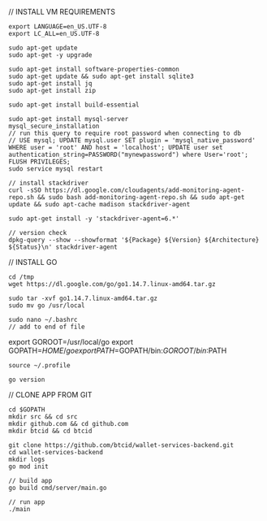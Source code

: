 // INSTALL VM REQUIREMENTS

    export LANGUAGE=en_US.UTF-8
    export LC_ALL=en_US.UTF-8

    sudo apt-get update
    sudo apt-get -y upgrade

    sudo apt-get install software-properties-common
    sudo apt-get update && sudo apt-get install sqlite3
    sudo apt-get install jq
    sudo apt-get install zip

    sudo apt-get install build-essential

    sudo apt-get install mysql-server 
    mysql_secure_installation
    // run this query to require root password when connecting to db
    // USE mysql; UPDATE mysql.user SET plugin = 'mysql_native_password' WHERE user = 'root' AND host = 'localhost'; UPDATE user set authentication_string=PASSWORD("mynewpassword") where User='root'; FLUSH PRIVILEGES;
    sudo service mysql restart

    // install stackdriver
    curl -sSO https://dl.google.com/cloudagents/add-monitoring-agent-repo.sh && sudo bash add-monitoring-agent-repo.sh && sudo apt-get update && sudo apt-cache madison stackdriver-agent

    sudo apt-get install -y 'stackdriver-agent=6.*'

    // version check
    dpkg-query --show --showformat '${Package} ${Version} ${Architecture} ${Status}\n' stackdriver-agent



// INSTALL GO

    cd /tmp
    wget https://dl.google.com/go/go1.14.7.linux-amd64.tar.gz

    sudo tar -xvf go1.14.7.linux-amd64.tar.gz
    sudo mv go /usr/local

    sudo nano ~/.bashrc
    // add to end of file
  export GOROOT=/usr/local/go
  export GOPATH=$HOME/go
  export PATH=$GOPATH/bin:$GOROOT/bin:$PATH

    source ~/.profile

    go version

// CLONE APP FROM GIT

    cd $GOPATH
    mkdir src && cd src
    mkdir github.com && cd github.com
    mkdir btcid && cd btcid

    git clone https://github.com/btcid/wallet-services-backend.git
    cd wallet-services-backend
    mkdir logs
    go mod init

    // build app
    go build cmd/server/main.go

    // run app
    ./main





